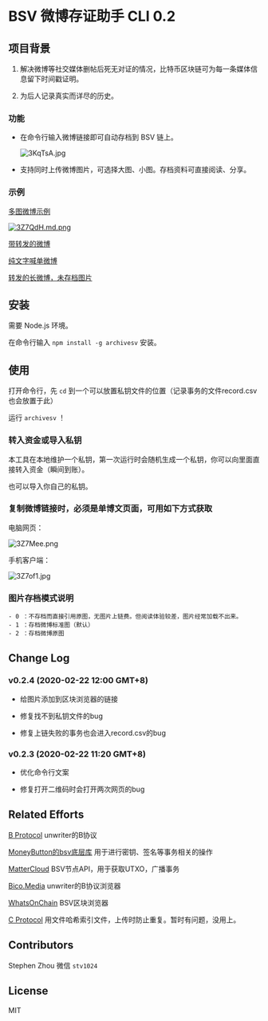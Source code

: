 # BSV 微博存证助手 CLI 0.2
 
## 项目背景

1. 解决微博等社交媒体删帖后死无对证的情况，比特币区块链可为每一条媒体信息留下时间戳证明。

1. 为后人记录真实而详尽的历史。

### 功能

- 在命令行输入微博链接即可自动存档到 BSV 链上。

    ![3KqTsA.jpg](https://s2.ax1x.com/2020/02/22/3KqTsA.jpg)

- 支持同时上传微博图片，可选择大图、小图。存档资料可直接阅读、分享。

### 示例

[多图微博示例](https://bico.media/a50c6f9f48eb598da3496175385d1c41f38e633f157b9f20fb74ed22154f2a00)

[![3Z7QdH.md.png](https://s2.ax1x.com/2020/02/20/3Z7QdH.md.png)](https://bico.media/a50c6f9f48eb598da3496175385d1c41f38e633f157b9f20fb74ed22154f2a00)

[带转发的微博](https://bico.media/268c5dd2639cbb7c273938c662a2dda793ae4ee81fa6d9271b6e49ac1710589c)

[纯文字喊单微博](https://bico.media/4d2680717cb9c7cd9f32a269548d9147babe98c741e7ce5050c5c3815c9bc07c)

[转发的长微博，未存档图片](https://bico.media/cb3f593ddb507fac786b3a43a98f9929a5b7e9314717c8d246494c23e8db7058)


## 安装

需要 Node.js 环境。

在命令行输入 ```npm install -g archivesv``` 安装。

## 使用

打开命令行，先 `cd` 到一个可以放置私钥文件的位置（记录事务的文件record.csv也会放置于此）

运行 ```archivesv``` ！

### 转入资金或导入私钥

本工具在本地维护一个私钥，第一次运行时会随机生成一个私钥，你可以向里面直接转入资金（瞬间到账）。

也可以导入你自己的私钥。

### 复制微博链接时，必须是单博文页面，可用如下方式获取

电脑网页：

![3Z7Mee.png](https://s2.ax1x.com/2020/02/20/3Z7Mee.png)

手机客户端：

![3Z7of1.jpg](https://s2.ax1x.com/2020/02/20/3Z7of1.jpg)

### 图片存档模式说明

    - 0 ：不存档而直接引用原图，无图片上链费。但阅读体验较差，图片经常加载不出来。
    - 1 ：存档微博标准图（默认）
    - 2 ：存档微博原图

## Change Log

### v0.2.4 (2020-02-22 12:00 GMT+8)

- 给图片添加到区块浏览器的链接

- 修复找不到私钥文件的bug

- 修复上链失败的事务也会进入record.csv的bug

### v0.2.3 (2020-02-22 11:20 GMT+8)

- 优化命令行文案

- 修复打开二维码时会打开两次网页的bug

## Related Efforts

[B Protocol](https://github.com/unwriter/B) unwriter的B协议

[MoneyButton的bsv底层库](https://docs.moneybutton.com) 用于进行密钥、签名等事务相关的操作

[MatterCloud](https://www.mattercloud.net) BSV节点API，用于获取UTXO，广播事务

[Bico.Media](https://bico.media) unwriter的B协议浏览器

[WhatsOnChain](https://whatsonchain.com/) BSV区块浏览器

[C Protocol](https://c.bitdb.network) 用文件哈希索引文件，上传时防止重复。暂时有问题，没用上。

## Contributors

Stephen Zhou 微信 `stv1024`

## License

MIT